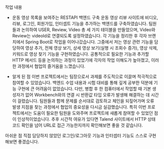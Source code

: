 작업 내용
- 운동 영상 목록을 보여주는 RESTAPI 백엔드 구축
운동 영상 리뷰 사이트에 비디오, 리뷰, 로그인, 회원가입, 인터셉트 기능을 추가하는 백엔드를 구축하였습니다. 팀원들과 논의하여 USER, Review, Video 총 세 가지 테이블을 만들었으며, Video와 Review는 videoId로 연결되도록 설정하였습니다. 각 기능을 정리한 후 각자 브랜치에서 Spring Boot로 작업을 이어나갔습니다.
그중에서 저는 영상 관련 기능을 담당하여 영상 추가, 전체 영상 보기, 상세 영상 보기(실행 시 조회수 증가), 영상 삭제, 키워드로 영상 찾기 기능을 구현하였습니다. 공통적으로 필요한 기능과 추가할 HTTP 메서드 등을 논의하는 과정이 있었기에 각자의 작업 이해도가 높아졌고, 이러한 과정에서 협업의 즐거움을 느꼈습니다.

- 알게 된 점
이번 프로젝트에서는 팀장으로서 과제를 주도적으로 이끌며 적극적으로 참여할 수 있었습니다. 백엔드 수업 내용과 시험 대비를 통해 깊게 공부한 덕분에 기능 구현에 큰 어려움이 없었습니다. 다만, 병합 후 한 컴퓨터에서 작업할 때 기본 생성자가 없어 Workbench와의 연결 시 반환값 타입 오류가 발생해 해결하는 데 시간이 걸렸습니다. 팀원들과 함께 문제를 순서대로 검토하고 체인을 되짚어가며 오류 발생 지점을 찾는 과정에서 협업의 중요성을 다시금 실감했습니다. 특히 이번 프로젝트에서는 도움이 필요한 팀원을 도와주며 프로젝트에 새롭게 참여할 수 있었던 점이 인상적이었습니다.
추후 시간적 여유가 있다면 Talend 사이트에서 HTTP 상태 코드 확인을 넘어 URL로 접근 가능한지까지 확인해보면 좋을 것 같습니다.

아쉬운 점
직접 담당하지 않았던 로그인/로그아웃 기능과 인터셉터 기능도 스스로 구현해보면 좋겠습니다.